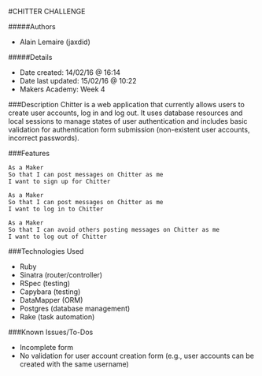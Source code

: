 #CHITTER CHALLENGE

#####Authors
- Alain Lemaire (jaxdid)

#####Details
- Date created: 14/02/16 @ 16:14
- Date last updated: 15/02/16 @ 10:22
- Makers Academy: Week 4

###Description
Chitter is a web application that currently allows users to create user accounts, log in and log out. It uses database resources and local sessions to manage states of user authentication and includes basic validation for authentication form submission (non-existent user accounts, incorrect passwords).

###Features
```
As a Maker
So that I can post messages on Chitter as me
I want to sign up for Chitter

As a Maker
So that I can post messages on Chitter as me
I want to log in to Chitter

As a Maker
So that I can avoid others posting messages on Chitter as me
I want to log out of Chitter
```

###Technologies Used
- Ruby
- Sinatra (router/controller)
- RSpec (testing)
- Capybara (testing)
- DataMapper (ORM)
- Postgres (database management)
- Rake (task automation)

###Known Issues/To-Dos
- Incomplete form 
- No validation for user account creation form (e.g., user accounts can be created with the same username)